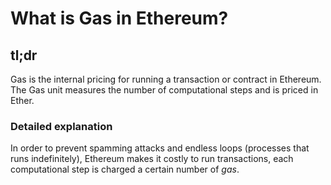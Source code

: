 What is Gas in Ethereum?
========================

tl;dr
-----

Gas is the internal pricing for running a transaction or contract in
Ethereum. The Gas unit measures the number of computational steps and is
priced in Ether.

### Detailed explanation

In order to prevent spamming attacks and endless loops (processes that
runs indefinitely), Ethereum makes it costly to run transactions, each
computational step is charged a certain number of *gas*.
